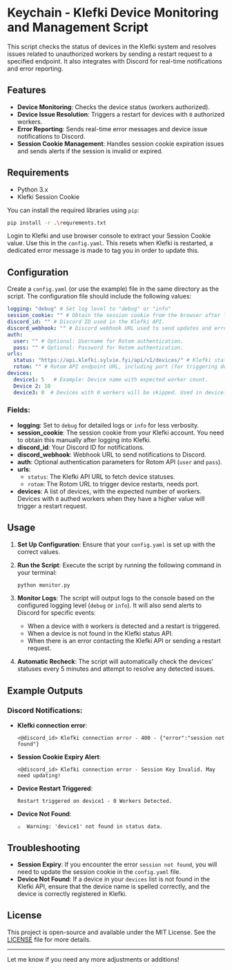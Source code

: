 # Keychain - Klefki Device Monitoring and Management Script

This script checks the status of devices in the Klefki system and resolves issues related to unauthorized workers by sending a restart request to a specified endpoint. It also integrates with Discord for real-time notifications and error reporting.

## Features

- **Device Monitoring**: Checks the device status (workers authorized).
- **Device Issue Resolution**: Triggers a restart for devices with `0` authorized workers.
- **Error Reporting**: Sends real-time error messages and device issue notifications to Discord.
- **Session Cookie Management**: Handles session cookie expiration issues and sends alerts if the session is invalid or expired.

## Requirements

- Python 3.x
- Klefki Session Cookie

You can install the required libraries using `pip`:

```bash
pip install -r .\requrements.txt
```

Login to Klefki and use browser console to extract your Session Cookie value. Use this in the `config.yaml`. This resets when Klefki is restarted, a dedicated error message is made to tag you in order to update this.

## Configuration

Create a `config.yaml` (or use the example) file in the same directory as the script. The configuration file should include the following values:

```yaml
logging: "debug" # Set log level to "debug" or "info"
session_cookie: "" # Obtain the session cookie from the browser after logging into Klefki. Must be updated periodically.
discord_id: "" # Discord ID used in the Klefki API.
discord_webhook: "" # Discord webhook URL used to send updates and error messages.
auth:
  user: "" # Optional: Username for Rotom authentication.
  pass: "" # Optional: Password for Rotom authentication.
urls:
  status: "https://api.klefki.sylvie.fyi/api/v1/devices/" # Klefki status API endpoint URL.
  rotom: "" # Rotom API endpoint URL, including port (for triggering device restarts).
devices: 
  device1: 5   # Example: Device name with expected worker count.
  Device 2: 10
  device3: 0  # Devices with 0 workers will be skipped. Used in deviceless environments.
```

### Fields:

- **logging**: Set to `debug` for detailed logs or `info` for less verbosity.
- **session_cookie**: The session cookie from your Klefki account. You need to obtain this manually after logging into Klefki.
- **discord_id**: Your Discord ID for notifications.
- **discord_webhook**: Webhook URL to send notifications to Discord.
- **auth**: Optional authentication parameters for Rotom API (`user` and `pass`).
- **urls**:
  - `status`: The Klefki API URL to fetch device statuses.
  - `rotom`: The Rotom URL to trigger device restarts, needs port. 
- **devices**: A list of devices, with the expected number of workers. Devices with `0` authed workers when they have a higher value will trigger a restart request.

## Usage

1. **Set Up Configuration**: Ensure that your `config.yaml` is set up with the correct values.
2. **Run the Script**: Execute the script by running the following command in your terminal:
   
   ```bash
   python monitor.py
   ```

3. **Monitor Logs**: The script will output logs to the console based on the configured logging level (`debug` or `info`). It will also send alerts to Discord for specific events:
   - When a device with `0` workers is detected and a restart is triggered.
   - When a device is not found in the Klefki status API.
   - When there is an error contacting the Klefki API or sending a restart request.

4. **Automatic Recheck**: The script will automatically check the devices' statuses every 5 minutes and attempt to resolve any detected issues.

## Example Outputs

### Discord Notifications:

- **Klefki connection error**:
  ```
  <@discord_id> Klefki connection error - 400 - {"error":"session not found"}
  ```

- **Session Cookie Expiry Alert**:
  ```
  <@discord_id> Klefki connection error - Session Key Invalid. May need updating!
  ```

- **Device Restart Triggered**:
  ```
  Restart triggered on device1 - 0 Workers Detected.
  ```

- **Device Not Found**:
  ```
  ⚠️  Warning: 'device1' not found in status data.
  ```

## Troubleshooting

- **Session Expiry**: If you encounter the error `session not found`, you will need to update the session cookie in the `config.yaml` file.
- **Device Not Found**: If a device in your `devices` list is not found in the Klefki API, ensure that the device name is spelled correctly, and the device is correctly registered in Klefki.

## License

This project is open-source and available under the MIT License. See the [LICENSE](LICENSE) file for more details.

---

Let me know if you need any more adjustments or additions!